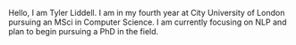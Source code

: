 Hello, 
I am Tyler Liddell. I am in my fourth year at City University of London pursuing an MSci in Computer Science. I am currently focusing on NLP and plan to begin pursuing a PhD in the field.
